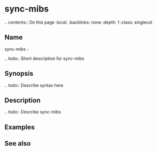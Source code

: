 

# sync-mibs

.. contents:: On this page
    :local:
    :backlinks: none
    :depth: 1
    :class: singlecol

Name
----
sync-mibs - 

.. todo::
    Short description for sync-mibs

Synopsis
--------
.. todo::
   Describe syntax here

Description
-----------
.. todo::
    Describe sync-mibs

Examples
--------

See also
--------

